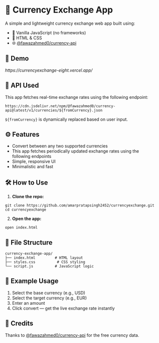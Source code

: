 

  <h1>💱 Currency Exchange App</h1>

  <p>A simple and lightweight currency exchange web app built using:</p>
  <ul>
    <li>🧪 Vanilla JavaScript (no frameworks)</li>
    <li>🎨 HTML & CSS</li>
    <li>🌐 <a href="https://github.com/fawazahmed0/currency-api" target="_blank">@fawazahmed0/currency-api</a></li>
  </ul>

  <h2>📸 Demo</h2>
  <p><em>https://currencyexchange-eight.vercel.app/</em></p>

  <h2>🔗 API Used</h2>
  <p>This app fetches real-time exchange rates using the following endpoint:</p>
  <pre><code>https://cdn.jsdelivr.net/npm/@fawazahmed0/currency-api@latest/v1/currencies/${fromCurrency}.json</code></pre>
  <p><code>${fromCurrency}</code> is dynamically replaced based on user input.</p>

  <h2>⚙️ Features</h2>
  <ul>
    <li>Convert between any two supported currencies</li>
    <li>This app fetches periodically updated exchange rates using the following endpoints</li>
    <li>Simple, responsive UI</li>
    <li>Minimalistic and fast</li>
  </ul>

  <h2>🛠️ How to Use</h2>
  <ol>
    <li><strong>Clone the repo:</strong></li>
  </ol>
   <pre><code>git clone https://github.com/amarpratapsingh2452/currencyexchange.git
cd currencyexchange</code></pre>

  <ol start="2">
    <li><strong>Open the app:</strong></li>
  </ol>
  <pre><code>open index.html</code></pre>

  <h2>🧩 File Structure</h2>
  <pre><code>currency-exchange-app/
├── index.html         # HTML layout
├── styles.css          # CSS styling
└── script.js          # JavaScript logic</code></pre>

  <h2>🚀 Example Usage</h2>
  <ol>
    <li>Select the base currency (e.g., USD)</li>
    <li>Select the target currency (e.g., EUR)</li>
    <li>Enter an amount</li>
    <li>Click convert — get the live exchange rate instantly</li>
  </ol>


  <h2>🙌 Credits</h2>
  <p>Thanks to <a href="https://github.com/fawazahmed0/currency-api" target="_blank">@fawazahmed0/currency-api</a> for the free currency data.</p>


